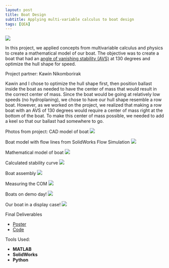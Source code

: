 ```yaml
---
layout: post
title: Boat Design
subtitle: Applying multi-variable calculus to boat design
tags: [QEA]
---
```


![](../../FinishedBoat.jpg)

In this project, we applied concepts from multivariable calculus and physics to create a mathematical model of our boat. The objective was to create a boat that had an [angle of vanishing stability (AVS)](http://sailskills.co.uk/Stability/sailskills_stability_stability_explained_AVS.html) at 130 degrees and optimize the hull shape for speed.

Project partner: Kawin Nikomborirak

Kawin and I chose to optimize the hull shape first, then position ballast inside the boat as needed to have the center of mass that would result in the correct center of mass. Since the boat would be going at relatively low speeds (no hydroplaning), we chose to have our hull shape resemble a row boat. However, as we worked on the project, we realized that making a row boat with an AVS of 130 degrees would require a center of mass right at the bottom of the boat. To make this center of mass possible, we needed to add a keel so that our ballast had somewhere to go.

Photos from project:
CAD model of boat
![](../../Boat-Uncovered.PNG)

Boat model with flow lines from SolidWorks Flow Simulation
![](../../FlowLines.JPG)

Mathematical model of boat
![](../../hull-math-model.png)

Calculated stability curve
![](../../stability-curve.png)

Boat assembly
![](../../boat-frame.jpg)

Measuring the COM
![](../../boat-com.jpg)

Boats on demo day!
![](../../allboats.jpg)

Our boat in a display case!
![](../../displaycase.jpg)

Final Deliverables
+ [Poster](https://drive.google.com/open?id=1iEd-SI95zQ6L0sc_Lgt8aN6uIrD7Ud8T)
+ [Code](https://github.com/AmyPhung/qea-boat)

Tools Used:
- **MATLAB**
- **SolidWorks**
- **Python**
